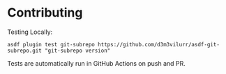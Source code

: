 # Contributing

Testing Locally:

```shell
asdf plugin test git-subrepo https://github.com/d3m3vilurr/asdf-git-subrepo.git "git-subrepo version"
```

Tests are automatically run in GitHub Actions on push and PR.
